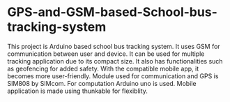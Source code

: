 # GPS-and-GSM-based-School-bus-tracking-system
This project is Arduino based school bus tracking system.  It uses GSM for communication between user and device. It can be used for multiple tracking application due to its compact size. It also has functionalities such as geofencing for added safety. With the compatible mobile app, it becomes more user-friendly. Module used for communication and GPS is SIM808 by SIMcom. For computation Arduino uno is used.
Mobile application is made using thunkable for flexiblity.
